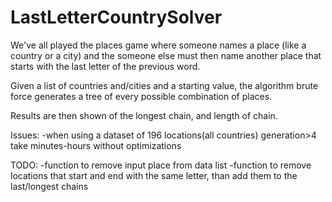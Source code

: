 # LastLetterCountrySolver
We've all played the places game where someone names a place (like a country or a city) and the someone else must then name another place that starts with the last letter of the previous word.


Given a list of countries and/cities and a starting value, the algorithm brute force generates a tree of every possible combination of places.

Results are then shown of the longest chain, and length of chain. 


Issues:
-when using a dataset of 196 locations(all countries) generation>4 take minutes-hours without optimizations


TODO:
-function to remove input place from data list
-function to remove locations that start and end with the same letter, than add them to the last/longest chains
